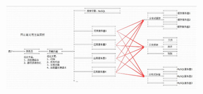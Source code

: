 ![](https://github.com/zuoliguang/studyMarks/blob/master/images/%E7%BD%91%E7%AB%99%E9%AB%98%E5%8F%AF%E7%94%A8%E6%96%B9%E6%A1%88.jpg?raw=true)
